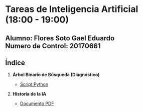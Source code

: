 # Tareas de Inteligencia Artificial (18:00 - 19:00)

**Alumno:** Flores Soto Gael Eduardo  
**Numero de Control:** 20170661
---

## Índice 

1. **Árbol Binario de Búsqueda (Diagnóstico)**  
   - [Script Python](./1/ArbolBInario.py)


2. **Historia de la IA**  
   - [Documento PDF](./2/FloresSotoGael-ResumenHistoriaIA.pdf)

